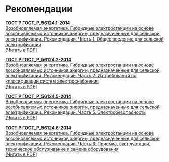 # Рекомендации

<b>[ГОСТ Р ГОСТ_Р_56124.1-2014](~/gost_mds/ГОСТ_Р_56124.1-2014.md)</b><br/>[Возобновляемая энергетика. Гибридные электростанции на основе возобновляемых источников энергии, предназначенные для сельской электрификации. Рекомендации. Часть 1. Общее введение для сельской электрификации](~/gost_mds/ГОСТ_Р_56124.1-2014.md)<br/><a onclick="openFileCallback('https://standartgost.ru/g/ГОСТ_Р_56124.1-2014.pdf', 'ГОСТ_Р_56124.1-2014.pdf');" href="#">[Читать в PDF]</a>

<b>[ГОСТ Р ГОСТ_Р_56124.2-2014](~/gost_mds/ГОСТ_Р_56124.2-2014.md)</b><br/>[Возобновляемая энергетика. Гибридные электростанции на основе возобновляемых источников энергии, предназначенные для сельской электрификации. Рекомендации. Часть 2. Из требований по классификации систем электроснабжения](~/gost_mds/ГОСТ_Р_56124.2-2014.md)<br/><a onclick="openFileCallback('https://standartgost.ru/g/ГОСТ_Р_56124.2-2014.pdf', 'ГОСТ_Р_56124.2-2014.pdf');" href="#">[Читать в PDF]</a>

<b>[ГОСТ Р ГОСТ_Р_56124.5-2014](~/gost_mds/ГОСТ_Р_56124.5-2014.md)</b><br/>[Возобновляемая энергетика. Гибридные электростанции на основе возобновляемых источников энергии, предназначенные для сельской электрификации. Рекомендации. Часть 5. Электробезопасность](~/gost_mds/ГОСТ_Р_56124.5-2014.md)<br/><a onclick="openFileCallback('https://standartgost.ru/g/ГОСТ_Р_56124.5-2014.pdf', 'ГОСТ_Р_56124.5-2014.pdf');" href="#">[Читать в PDF]</a>

<b>[ГОСТ Р ГОСТ_Р_56124.6-2014](~/gost_mds/ГОСТ_Р_56124.6-2014.md)</b><br/>[Возобновляемая энергетика. Гибридные электростанции на основе возобновляемых источников энергии, предназначенные для сельской электрификации. Рекомендации. Часть 6. Приемка, эксплуатация, техническое обслуживание и замена оборудования](~/gost_mds/ГОСТ_Р_56124.6-2014.md)<br/><a onclick="openFileCallback('https://standartgost.ru/g/ГОСТ_Р_56124.6-2014.pdf', 'ГОСТ_Р_56124.6-2014.pdf');" href="#">[Читать в PDF]</a>